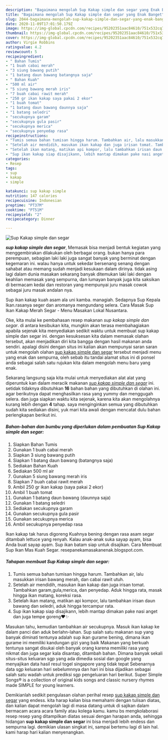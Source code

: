 ```yaml
---
description: "Bagaimana mengolah Sup Kakap simple dan segar yang Enak Banget"
title: "Bagaimana mengolah Sup Kakap simple dan segar yang Enak Banget"
slug: 2044-bagaimana-mengolah-sup-kakap-simple-dan-segar-yang-enak-banget
date: 2020-11-09T17:01:50.179Z
image: https://img-global.cpcdn.com/recipes/95202351aac84610/751x532cq70/sup-kakap-simple-dan-segar-foto-resep-utama.jpg
thumbnail: https://img-global.cpcdn.com/recipes/95202351aac84610/751x532cq70/sup-kakap-simple-dan-segar-foto-resep-utama.jpg
cover: https://img-global.cpcdn.com/recipes/95202351aac84610/751x532cq70/sup-kakap-simple-dan-segar-foto-resep-utama.jpg
author: Virgie Robbins
ratingvalue: 4.2
reviewcount: 5
recipeingredient:
- " Bahan Tumis"
- "1 buah cabai merah"
- "3 siung bawang putih"
- "1 batang daun bawang batangnya saja"
- " Bahan Kuah"
- "500 ml air"
- "5 siung bawang merah iris"
- "7 buah cabai rawit merah"
- "250 gr ikan kakap saya pakai 2 ekor"
- "1 buah tomat"
- "1 batang daun bawang daunnya saja"
- "1 batang seledri"
- "secukupnya garam"
- "secukupnya gula pasir"
- "secukupnya merica"
- "secukupnya penyedap rasa"
recipeinstructions:
- "Tumis semua bahan tumisan hingga harum. Tambahkan air, lalu masukkan irisan bawang merah, dan cabai rawit utuh."
- "Setelah air mendidih, masukan ikan kakap dan juga irisan tomat. Tambahkan garam,gula,merica, dan penyedap. Aduk hingga rata, masak hingga ikan matang, koreksi rasa."
- "Setelah ikan matang, matikan api kompor, lalu tambahkan irisan daun bawang dan seledri, aduk hingga tercampur rata."
- "Sup ikan kakap siap disajikann, lebih mantap dimakan pake nasi anget dan juga tempe goreng❤️✨"
categories:
- Resep
tags:
- sup
- kakap
- simple

katakunci: sup kakap simple 
nutrition: 147 calories
recipecuisine: Indonesian
preptime: "PT37M"
cooktime: "PT51M"
recipeyield: "2"
recipecategory: Dinner

---
```



![Sup Kakap simple dan segar](https://img-global.cpcdn.com/recipes/95202351aac84610/751x532cq70/sup-kakap-simple-dan-segar-foto-resep-utama.jpg)

<b><i>sup kakap simple dan segar</i></b>, Memasak bisa menjadi bentuk kegiatan yang menggembirakan dilakukan oleh berbagai orang. bukan hanya para perempuan, sebagian laki laki juga sangat banyak yang berminat dengan kegemaran ini. walau hanya untuk sekedar bersenang senang dengan sahabat atau memang sudah menjadi kesukaan dalam dirinya. tidak asing lagi dalam dunia masakan sekarang banyak ditemukan laki laki dengan keahlian memasak yang sempurna, dan lumayan banyak juga kita saksikan di bermacam kedai dan restoran yang mempunyai juru masak cowok sebagai juru masak andalan nya.

Sup ikan kakap kuah asam ala uni kamba. managiah. Sedapnya Sup Kepala Ikan.rasanya seger dan aromanya mengundang selera. Cara Masak Sup Ikan Kakap Merah Segar - Menu Masakan Lokal Nusantara.

Oke, kita mulai ke pembahasan resep makanan <i>sup kakap simple dan segar</i>. di antara kesibukan kita, mungkin akan terasa membahagiakan apabila sejenak kita menyediakan sedikit waktu untuk membuat sup kakap simple dan segar ini. dengan kesuksesan kita dalam memasak olahan tersebut, akan menjadikan diri kita bangga dengan hasil makanan anda sendiri. apalagi disini dengan situs ini kalian akan mempunyai saran saran untuk mengolah olahan <u>sup kakap simple dan segar</u> tersebut menjadi menu yang enak dan sempurna, oleh sebab itu tandai alamat situs ini di ponsel anda sebagai salah satu rujukan kita dalam mengolah menu baru yang enak.


Sekarang langsung saja kita mulai untuk menyediakan alat alat yang diperuntuk kan dalam meracik makanan <u><i>sup kakap simple dan segar</i></u> ini. setidak tidaknya dibutuhkan <b>16</b> bahan bahan yang dibutuhkan di olahan ini. agar berikutnya dapat menghasilkan rasa yang yummy dan menggugah selera. dan juga siapkan waktu kita sejenak, karena kita akan mengolahnya kurang lebih dengan <b>4</b> tahap. saya menginginkan semua yang dibutuhkan sudah kita sediakan disini, yuk mari kita awali dengan mencatat dulu bahan perlengkapan berikut ini.

<!--inarticleads1-->

##### Bahan-bahan dan bumbu yang diperlukan dalam pembuatan Sup Kakap simple dan segar:

1. Siapkan  Bahan Tumis
1. Gunakan 1 buah cabai merah
1. Siapkan 3 siung bawang putih
1. Siapkan 1 batang daun bawang (batangnya saja)
1. Sediakan  Bahan Kuah
1. Sediakan 500 ml air
1. Gunakan 5 siung bawang merah iris
1. Siapkan 7 buah cabai rawit merah
1. Ambil 250 gr ikan kakap (saya pakai 2 ekor)
1. Ambil 1 buah tomat
1. Gunakan 1 batang daun bawang (daunnya saja)
1. Gunakan 1 batang seledri
1. Sediakan secukupnya garam
1. Gunakan secukupnya gula pasir
1. Gunakan secukupnya merica
1. Ambil secukupnya penyedap rasa


Ikan kakap tak harus digoreng Kuahnya bening dengan rasa asam segar ditambah lettuce yang renyah. Kalau anak-anak suka sayap ayam, bisa Anda buat sayap ayam. Sup ikan batam siap untuk disajikan. Cara Membuat Sup Ikan Mas Kuah Segar. resepanekamasakanenak.blogspot.com. 

<!--inarticleads2-->

##### Tahapan membuat Sup Kakap simple dan segar:

1. Tumis semua bahan tumisan hingga harum. Tambahkan air, lalu masukkan irisan bawang merah, dan cabai rawit utuh.
1. Setelah air mendidih, masukan ikan kakap dan juga irisan tomat. Tambahkan garam,gula,merica, dan penyedap. Aduk hingga rata, masak hingga ikan matang, koreksi rasa.
1. Setelah ikan matang, matikan api kompor, lalu tambahkan irisan daun bawang dan seledri, aduk hingga tercampur rata.
1. Sup ikan kakap siap disajikann, lebih mantap dimakan pake nasi anget dan juga tempe goreng❤️✨


Masukan tahu, kemudian tambahkan air secukupnya. Masuk ikan kakap ke dalam panci dan aduk berlahn-lahan. Sup salah satu makanan sup yang banyak diminati tentunya adalah sup ikan gurame bening, dimana ikan gurame ini memiliki kandungan gizi yang baik Makanan yang berkuah tentunya sangat disukai oleh banyak orang karena memiliki rasa yang nikmat dan juga segar kala disantap, ditambah bahan. Dimana banyak sekali situs-situs keluaran sgp yang ada dimedia sosial dan google yang menyajikan data hasil resul togel singapore yang tidak tepat Sebenarnya data sgp keluaran hari sebelumnnya dan hari ini bisa dijadikan sebagai salah satu wadah untuk prediksi sgp pengeluaran hari berikut. Super Simple Songs® is a collection of original kids songs and classic nursery rhymes made SIMPLE for young learners. 

Demikianlah sedikit pengulasan olahan perihal resep <u>sup kakap simple dan segar</u> yang endess. kita harap kalian bisa memahami dengan tulisan diatas, dan kalian dapat mengolah lagi di masa datang untuk di sajikan dalam bermacam acara acara family atau kolega kamu. kamu bs mengkolaborasi resep resep yang ditampilkan diatas sesuai dengan harapan anda, sehingga hidangan <b>sup kakap simple dan segar</b> ini bisa menjadi lebih endess dan sempurna lagi. demikian ulasan singkat ini, sampai bertemu lagi di lain hal. kami harap hari kalian menyenangkan.
